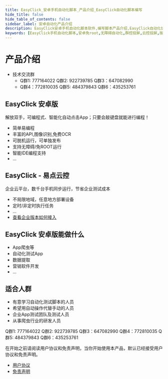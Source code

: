 ```yaml
---
title: EasyClick_安卓手机自动化脚本_产品介绍_EasyClick自动化脚本编写
hide_title: false
hide_table_of_contents: false
sidebar_label: 安卓自动化产品介绍
description: EasyClick安卓手机自动化脚本软件,编写脚本产品介绍,EasyClick自动化优势,对比按键精灵、触动精灵、Autojs
keywords: [EasyClick手机自动化脚本,安卓免root,无障碍自动化,群控投屏,云控投屏,按键精灵]
---
```

# 产品介绍

- 技术交流群  
    - Q群1: 777164022 Q群2: 922739785 Q群3：647082990   
    - Q群4：772810035  Q群5: 484379843 Q群6：435253761 
    
## EasyClick 安卓版

解放双手，可编程式、智能化自动点击App；只要会敲键盘就能进行编程！
* 简单易编程
* 丰富的API,图像识别,免费OCR
* 可脱机运行，可单独发布
* 支持无障碍/免ROOT运行
* 智能IDE编程支持
* ...

## EasyClick - 易点云控
企业云平台，数千台手机同步运行，节省企业测试成本
* 不局限地域，任意地方部署设备
* 定时/非定时执行任务
* ...
* [查看企业版本如何接入](zh-cn/ecloud2/intro)

## EasyClick 安卓版能做什么
* App爬虫等
* 自动化测试App
* 数据提取
* 营销软件开发
* ...

## 适合人群
* 有意学习自动化测试脚本的人员
* 希望用自动操作代替手动的人员
* 企业App测试团队及测试人员
* 从事爬虫行业的研发人员

 Q群1: 777164022   Q群2: 922739785 Q群3：647082990 Q群4：772810035 Q群5: 484379843 Q群6：435253761

在开始之前请阅读用户协议和免责声明，当你开始使用本产品，默认已经接受用户协议和免责声明。
* [用户协议](/zh-cn/agreement.md)
* [免责声明](/zh-cn/declare.md)
